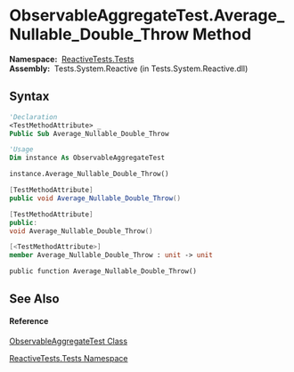 # ObservableAggregateTest.Average\_Nullable\_Double\_Throw Method

**Namespace:**  [ReactiveTests.Tests](ReactiveTests.Tests\ReactiveTests.Tests.md)  
**Assembly:**  Tests.System.Reactive (in Tests.System.Reactive.dll)

## Syntax

```vb
'Declaration
<TestMethodAttribute> _
Public Sub Average_Nullable_Double_Throw
```

```vb
'Usage
Dim instance As ObservableAggregateTest

instance.Average_Nullable_Double_Throw()
```

```csharp
[TestMethodAttribute]
public void Average_Nullable_Double_Throw()
```

```c++
[TestMethodAttribute]
public:
void Average_Nullable_Double_Throw()
```

```fsharp
[<TestMethodAttribute>]
member Average_Nullable_Double_Throw : unit -> unit 
```

```jscript
public function Average_Nullable_Double_Throw()
```

## See Also

#### Reference

[ObservableAggregateTest Class](ObservableAggregateTest\ObservableAggregateTest.md)

[ReactiveTests.Tests Namespace](ReactiveTests.Tests\ReactiveTests.Tests.md)




